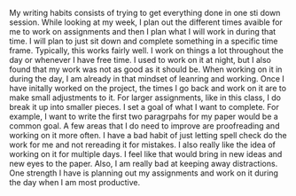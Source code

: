 My writing habits consists of trying to get everything done in one sti down session. While looking at my week, I plan out the different times avaible for me to work on assignments and then I plan what I will work in during that time. I will plan to just sit down and complete something in a specific time frame. Typically, this works fairly well. I work on things a lot throughout the day or whenever I have free time. I used to work on it at night, but I also found that my work was not as good as it should be. When working on it in during the day, I am already in that mindset of leanring and working. Once I have initally worked on the project, the times I go back and work on it are to make small adjustments to it. For larger assignments, like in this class, I do break it up into smaller pieces. I set a goal of what I want to complete. For example, I want to write the first two paragrpahs for my paper would be a common goal. 
A few areas that I do need to improve are proofreading and working on it more often. I have a bad habit of just letting spell check do the work for me and not rereading it for mistakes. I also really like the idea of working on it for multiple days. I feel like that would bring in new ideas and new eyes to the paper. Also, I am really bad at keeping away distractions. 
One strength I have is planning out my assignments and work on it during the day when I am most productive.  
